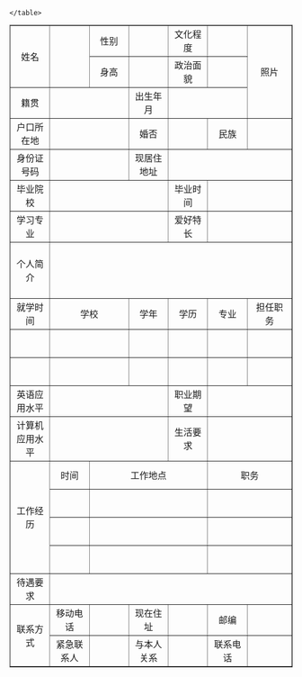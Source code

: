 <table border="1"
		   cellspacing="0px"
		   style="margin:auto;"
		   width="800px">
		<tr height="50"  style="text-align: center;">
			<td rowspan="2" >姓名</td>
            <td rowspan="2" width="100">  </td>
			<td width="100">性别</td>
			<td width="100">  </td>
			<td>文化程度</td>
			<td width="100"></td>
			<td  rowspan="3" width="120">照片</td>
		</tr>
		<tr height="50" style="text-align: center;">
			<td>身高</td>
			<td></td>
			<td>政治面貌</td>
			<td></td>
		</tr>
		<tr height="50" style="text-align: center;">
			<td width="100">籍贯</td>
			<td colspan="2"></td>
			<td>出生年月</td>
			<td colspan="2"></td>
		</tr>
		<tr height="50" style="text-align: center;">
			<td>户口所在地</td>
			<td colspan="2"></td>
			<td>婚否</td>
			<td width="100"></td>
			<td>民族</td>
			<td></td>
		</tr>
		<tr height="50" style="text-align: center;">
			<td>身份证号码</td>
			<td colspan="2"></td>
			<td>现居住地址</td>
			<td colspan="3"></td>
		</tr>			
		<tr height="50" style="text-align: center;">
			<td>毕业院校</td>
			<td colspan="3"></td>
			<td>毕业时间</td>
			<td colspan="2"></td>
		</tr>
		<tr height="50" style="text-align: center;">
			<td>学习专业</td>
			<td colspan="3"></td>
			<td>爱好特长</td>
			<td colspan="2"></td>
		</tr>
		<tr height="50" style="text-align: center;">
			<td rowspan="2">个人简介</td>
			<td colspan="6" rowspan="2"></td>
		<tr height="50" style="text-align: center;">			
		</tr>
		<tr height="50" style="text-align: center;">
			<td>就学时间</td>
			<td colspan="2">学校</td>
			<td>学年</td>
			<td>学历</td>
			<td>专业</td>
			<td>担任职务</td>
		</tr>
		<tr height="50" style="text-align: center;">
			<td></td>
			<td colspan="2"></td>
			<td></td>
			<td></td>
			<td></td>
			<td></td>
		</tr>
		<tr height="50" style="text-align: center;">
			<td></td>
			<td colspan="2"></td>
			<td></td>
			<td></td>
			<td></td>
			<td></td>
		</tr>
		<tr height="50" style="text-align: center;">
			<td>英语应用水平</td>
			<td colspan="3"></td>
			<td>职业期望</td>
			<td colspan="2"></td>
		</tr>
		<tr height="50" style="text-align: center;">
			<td>计算机应用水平</td>
			<td colspan="3"></td>
			<td>生活要求</td>
			<td colspan="2"></td>
		</tr>
		<tr height="50" style="text-align: center;">
			<td rowspan="4">工作经历</td>
			<td>时间</td>
			<td colspan="3">工作地点</td>
			<td colspan="2">职务</td>
		</tr>
		<tr height="50" style="text-align: center;">
			<td ></td>
			<td colspan="3"></td>
			<td colspan="2"></td>
		</tr>
		<tr height="50" style="text-align: center;">
			<td ></td>
			<td colspan="3"></td>
			<td colspan="2"></td>
		</tr>
		<tr height="50" style="text-align: center;">
			<td ></td>
			<td colspan="3"></td>
			<td colspan="2"></td>
		</tr>
		<tr height="50" style="text-align: center;">
			<td>待遇要求</td>
			<td colspan="6"></td>
		</tr>
		<tr height="50" style="text-align: center;">
			<td rowspan="2">联系方式</td>
			<td>移动电话</td>
			<td></td>
			<td>现在住址</td>
			<td></td>
			<td>邮编</td>
			<td></td>
		</tr>
		<tr height="50" style="text-align: center;">
			<td>紧急联系人</td>
			<td></td>
			<td>与本人关系</td>
			<td></td>
			<td>联系电话</td>
			<td></td>
		</tr>
		
	</table>
	
	
	
</body>

